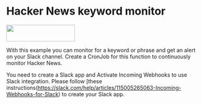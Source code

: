 # Hacker News keyword monitor

[<img src="https://firebasestorage.googleapis.com/v0/b/bkind-a71be.appspot.com/o/images%2Fpublic%2Fdeploy_on_devscore2-high-res.png?alt=media&token=ec117ba5-3915-482e-b011-e25304bb94b4" height="44px" width="180px">](https://app.devscore.dev/functions/editor?gitPath=https://github.com/DevScoreInc/samples&dirPath=hacker-news-monitor)


With this example you can monitor for a keyword or phrase and get an alert on your Slack channel. Create a CronJob for this function to continuously monitor Hacker News. 


You need to create a Slack app and Activate Incoming Webhooks to use Slack integration. Please follow [these instructions(https://slack.com/help/articles/115005265063-Incoming-Webhooks-for-Slack) to create your Slack app.




